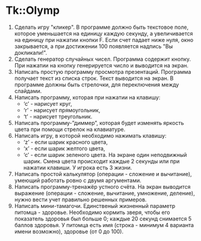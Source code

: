 # Tk::Olymp
1. Сделать игру "кликер". В программе должно быть текстовое поле, которое уменьшается на единицу каждую секунду, а увеличивается на единицу при нажатии кнопки F. Если счет падает ниже нуля, окно закрывается, а при достижении 100 появляется надпись "Вы докликали!".
2. Сделать генератор случайных чисел. Программа содержит кнопку. При нажатии на кнопку генерируется число и выводится на экран.
3. Написать простую программу просмотра презентаций. Программа получает текст из списка строк. Текст выводится на экран. В программе должны быть стрелочки, для переключения между слайдами.
4. Написать программу, которая при нажатии  на клавишу:  
    - ‘c’ - нарисует круг, 
    - ‘r’ - нарисует прямоугольник,
    - ‘t’ - нарисует треугольник.
5. Написать программу-”диммер”, которая будет изменять яркость цвета при помощи стрелок на клавиатуре.
6. Написать игру, в которой необходимо нажимать клавишу:
    - ‘z’ - если шарик красного цвета,
    - ‘x’ - если шарик желтого цвета,
    - ‘c’ - если шарик зеленого цвета.
На экране один неподвижный шарик. Смена цвета происходит каждые 2 секунды или при нажатии клавиши. У игрока есть 3 жизни. 
7. Написать простой калькулятор (операции - сложение и вычитание), умеющий работать ровно с двумя аргументами.
8. Написать программу-тренажёр устного счёта. На экран выводится выражение (операции - сложение, вычитание, умножение, деление), нужно вести учет правильно решенных примеров.
9. Написать мини-тамагочи. Единственый жизненный параметр питомца - здоровье. Необходимо кормить зверя, чтобы его показатель здоровья был больше 0; каждые 20 секунд снимается 5 баллов здоровья. У питомца есть имя (строка - минимум 4 варианта имени возможно), здоровье (от 0 до 100).
